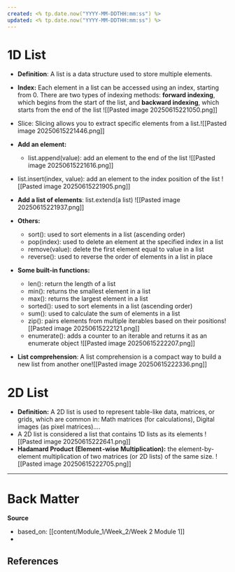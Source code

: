 ```yaml
---
created: <% tp.date.now("YYYY-MM-DDTHH:mm:ss") %> 
updated: <% tp.date.now("YYYY-MM-DDTHH:mm:ss") %>
---
```

# 1D List
- **Definition**: A list is a data structure used to store multiple elements.
- **Index:** Each element in a list can be accessed using an index, starting from 0. There are two types of indexing methods: **forward indexing**, which begins from the start of the list, and **backward indexing**, which starts from the end of the list
![[Pasted image 20250615221050.png]]
- Slice: Slicing allows you to extract specific elements from a list.![[Pasted image 20250615221446.png]]
- **Add an element:**
    - list.append(value): add an element to the end of the list
    ![[Pasted image 20250615221616.png]]

- list.insert(index, value): add an element to the index position of the list
![[Pasted image 20250615221905.png]]
- **Add a list of elements**: list.extend(a list)
![[Pasted image 20250615221937.png]]
- **Others:**
    - sort(): used to sort elements in a list (ascending order)
    - pop(index): used to delete an element at the specified index in a list
    - remove(value): delete the first element equal to value in a list
    - reverse(): used to reverse the order of elements in a list in place
- **Some built-in functions:**
    - len(): return the length of a list
    - min(): returns the smallest element in a list
    - max(): returns the largest element in a list
    - sorted(): used to sort elements in a list (ascending order)
    - sum(): used to calculate the sum of elements in a list
    - zip(): pairs elements from multiple iterables based on their positions![[Pasted image 20250615222121.png]]
    - enumerate(): adds a counter to an iterable and returns it as an enumerate object
    ![[Pasted image 20250615222207.png]]
    
- **List comprehension**: A list comprehension is a compact way to build a new list from another one![[Pasted image 20250615222336.png]]
# 2D List
- **Definition:** A 2D list is used to represent table-like data, matrices, or grids, which are common in: Math matrices (for calculations), Digital images (as pixel matrices)….
- A 2D list is considered a list that contains 1D lists as its elements
![[Pasted image 20250615222641.png]]
- **Hadamard Product (Element -wise Multiplication):** the element-by-element multiplication of two matrices (or 2D lists) of the same size.
![[Pasted image 20250615222705.png]]
---
# Back Matter

**Source**
- based_on: [[content/Module_1/Week_2/Week 2 Module 1]]
- 
**References**
- 